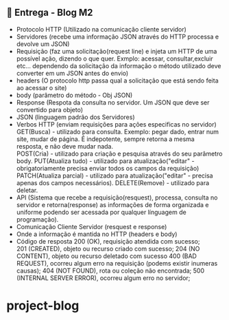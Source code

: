 ## 🏁 Entrega - Blog M2

- Protocolo HTTP (Utilizado na comunicação cliente servidor)
- Servidores (recebe uma informação JSON através do HTTP processa e devolve um JSON)
- Requisição (faz uma solicitação(request line) e injeta um HTTP de uma possível ação, dizendo o que quer. Exmplo: acessar, consultar,excluir etc... dependendo da solicitação da informação o método utilizado deve converter em um JSON antes do envio)
- headers (O protocolo http passa qual a solicitação que está sendo feita ao acessar o site)
- body (parâmetro do método - Obj JSON)
- Response (Respota da consulta no servidor. Um JSON que deve ser convertido para objeto)
- JSON (linguagem padrão dos Servidores)
- Verbos HTTP (enviam requisições para ações especificas no servidor)
    GET(Busca) - utilizado para consulta. Exemplo: pegar dado, entrar num site, mudar de página. É indepotente, sempre retorna a mesma resposta, e não deve mudar nada.  
    POST(Cria) - utilizado para criação e pesquisa através do seu parâmetro body.
    PUT(Atualiza tudo) - utilizado para atualização("editar" - obrigatoriamente precisa enviar todos os campos da requisição)
    PATCH(Atualiza parcial) - utilizado para atualização("editar" - precisa apenas dos campos necessários).
    DELETE(Remove) - utilizado para deletar.
- API (Sistema que recebe a requisição(resquest), processa, consulta no servidor e retorna(response) as informações de forma organizada e uniforme podendo ser acessada por qualquer línguagem de programação).
- Comunicação Cliente Servidor (resquest e response)
- Onde a informação é mantida no HTTP (headers e body)
- Código de resposta
    200 (OK), requisição atendida com sucesso;  
    201 (CREATED), objeto ou recurso criado com sucesso; 
    204 (NO CONTENT), objeto ou recurso deletado com sucesso 
    400 (BAD REQUEST), ocorreu algum erro na requisição (podems existir inumeras causas);
    404 (NOT FOUND), rota ou coleção não encontrada;
    500 (INTERNAL SERVER ERROR), ocorreu algum erro no servidor;
# project-blog
